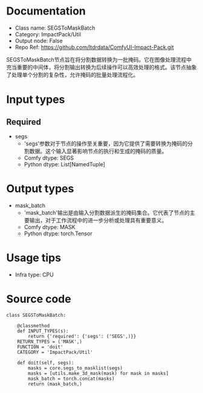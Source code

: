 # Documentation
- Class name: SEGSToMaskBatch
- Category: ImpactPack/Util
- Output node: False
- Repo Ref: https://github.com/ltdrdata/ComfyUI-Impact-Pack.git

SEGSToMaskBatch节点旨在将分割数据转换为一批掩码。它在图像处理流程中充当重要的中间体，将分割输出转换为后续操作可以高效处理的格式。该节点抽象了处理单个分割的复杂性，允许掩码的批量处理流程化。

# Input types
## Required
- segs
    - 'segs'参数对于节点的操作至关重要，因为它提供了需要转换为掩码的分割数据。这个输入显著影响节点的执行和生成的掩码的质量。
    - Comfy dtype: SEGS
    - Python dtype: List[NamedTuple]

# Output types
- mask_batch
    - 'mask_batch'输出是由输入分割数据派生的掩码集合。它代表了节点的主要输出，对于工作流程中的进一步分析或处理具有重要意义。
    - Comfy dtype: MASK
    - Python dtype: torch.Tensor

# Usage tips
- Infra type: CPU

# Source code
```
class SEGSToMaskBatch:

    @classmethod
    def INPUT_TYPES(s):
        return {'required': {'segs': ('SEGS',)}}
    RETURN_TYPES = ('MASK',)
    FUNCTION = 'doit'
    CATEGORY = 'ImpactPack/Util'

    def doit(self, segs):
        masks = core.segs_to_masklist(segs)
        masks = [utils.make_3d_mask(mask) for mask in masks]
        mask_batch = torch.concat(masks)
        return (mask_batch,)
```